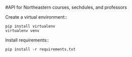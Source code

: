 #API for Northeastern courses, sechdules, and professors

Create a virtual environment::

    pip install virtualenv
    virtualenv venv
    
Install requirements::

    pip install -r requirements.txt
